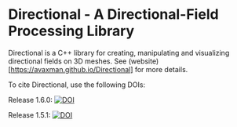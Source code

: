 # Directional - A Directional-Field Processing Library


Directional is a C++ library for creating, manipulating and visualizing directional fields on 3D meshes. See (website)[https://avaxman.github.io/Directional] for more details.

To cite Directional, use the following DOIs:

Release 1.6.0:
[![DOI](https://zenodo.org/badge/DOI/10.5281/zenodo.5080536.svg)](https://doi.org/10.5281/zenodo.5080536)


Release 1.5.1: [![DOI](https://zenodo.org/badge/DOI/10.5281/zenodo.3338175.svg)](https://doi.org/10.5281/zenodo.3338175)

